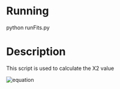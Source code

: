 Running
=======
python runFits.py


Description
===========
This script is used to calculate the X2 value 

![equation]([img]https://bit.ly/2Qn7ZYM[/img])
